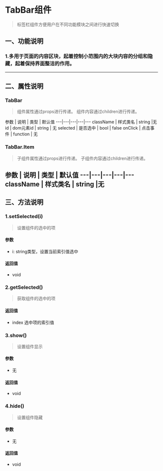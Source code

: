 # TabBar组件
> 标签栏组件方便用户在不同功能模块之间进行快速切换
## 一、功能说明
### 1.多用于页面的内容区块，起着控制小范围内的大块内容的分组和隐藏，起着保持界面整洁的作用。

---

## 二、属性说明

### TabBar

> 组件属性通过props进行传递。
> 组件内容通过children进行传递。

参数 | 说明 | 类型 | 默认值
---|---|---|---|---
className | 样式类名 | string |无
id | dom元素id | string | 无
selected | 是否选中 | bool | false
onClick | 点击事件 | function | 无

### TabBar.Item

> 子组件属性通过props进行传递。
> 子组件内容通过children进行传递。

参数 | 说明 | 类型 | 默认值
---|---|---|---|---
className | 样式类名 | string |无
---

## 三、方法说明
### 1.setSelected(i)
> 设置组件的选中的项

#### 参数
- i: string类型，设置当前索引值选中

#### 返回值
- void

### 2.getSelected()
> 获取组件的选中的项

#### 返回值
- index 选中项的索引值

### 3.show()
> 设置组件显示

#### 参数
- 无

#### 返回值
- void

### 4.hide()
> 设置组件隐藏

#### 参数
- 无

#### 返回值
- void
